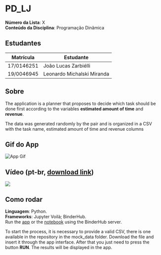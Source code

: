 # PD_LJ

**Número da Lista**: X<br>
**Conteúdo da Disciplina**: Programação Dinâmica<br>

## Estudantes
| Matrícula | Estudante |
| -- | -- |
| 17/0146251	  |  João Lucas Zarbiélli |
| 19/0046945   |  Leonardo Michalski Miranda |

## Sobre 
The application is a planner that proposes to decide which task should be done first according to the variables **estimated amount of time** and **revenue**.

The data was generated randomly by the pair and is organized in a CSV with the task name, estimated amount of time and revenue columns
## Gif do App
![App Gif](assets/app_gif.gif)

## Vídeo (pt-br, [download link](https://raw.githubusercontent.com/projeto-de-algoritmos/PD_LJ/main/assets/app_video.mp4))
[![](assets/app_video_splash_screen.png)](https://youtu.be/RJ-OouSKQ2Y)

## Como rodar 
**Linguagem**: Python. <br>
**Frameworks**: Jupyter Voilà; BinderHub. <br>
Run the [app](https://mybinder.org/v2/gh/projeto-de-algoritmos/PD_LJ/main?urlpath=%2Fvoila%2Frender%2Fapp.ipynb) or the [notebook](https://mybinder.org/v2/gh/projeto-de-algoritmos/PD_LJ/main?filepath=app.ipynb) using the BinderHub server.

To start the process, it is necessary to provide a valid CSV, there is one available in the repository in the mock_data folder. Download the file and insert it through the app interface. After that you just need to press the button **RUN**. The results will be displayed in the app.
